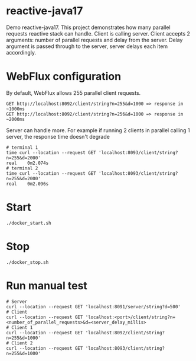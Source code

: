 # reactive-java17
Demo reactive-java17.
This project demonstrates how many parallel requests reactive stack can handle.
Client is calling server.
Client accepts 2 arguments: number of parallel requests and delay from the server.
Delay argument is passed through to the server, server delays each item accordingly.

# WebFlux configuration
By default, WebFlux allows 255 parallel client requests.
```
GET http://localhost:8092/client/string?n=255&d=1000 => response in ~1000ms
GET http://localhost:8092/client/string?n=256&d=1000 => response in ~2000ms
```

Server can handle more.
For example if running 2 clients in parallel calling 1 server, the response time doesn't degrade
```
# terminal 1
time curl --location --request GET 'localhost:8093/client/string?n=255&d=2000'
real    0m2.074s
# terminal 2
time curl --location --request GET 'localhost:8093/client/string?n=255&d=2000'
real    0m2.096s
```

# Start
```
./docker_start.sh
```

# Stop
```
./docker_stop.sh
```

# Run manual test
```
# Server
curl --location --request GET 'localhost:8091/server/string?d=500'
# Client
curl --location --request GET 'localhost:<port>/client/string?n=<number_of_parallel_requests>&d=<server_delay_millis>
# Client 1
curl --location --request GET 'localhost:8092/client/string?n=255&d=1000'
# Client 2
curl --location --request GET 'localhost:8093/client/string?n=255&d=1000'
```
